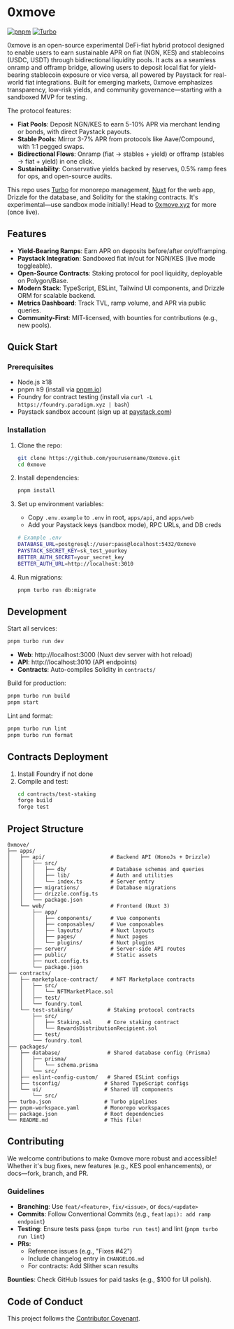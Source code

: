 # 0xmove

[![pnpm](https://img.shields.io/badge/pnpm-%3E%3D9-green)](https://pnpm.io/)
[![Turbo](https://img.shields.io/badge/Turbo-Monorepo-blue)](https://turbo.build/)

0xmove is an open-source experimental DeFi-fiat hybrid protocol designed to enable users to earn sustainable APR on fiat (NGN, KES) and stablecoins (USDC, USDT) through bidirectional liquidity pools. It acts as a seamless onramp and offramp bridge, allowing users to deposit local fiat for yield-bearing stablecoin exposure or vice versa, all powered by Paystack for real-world fiat integrations. Built for emerging markets, 0xmove emphasizes transparency, low-risk yields, and community governance—starting with a sandboxed MVP for testing.

The protocol features:
- **Fiat Pools**: Deposit NGN/KES to earn 5-10% APR via merchant lending or bonds, with direct Paystack payouts.
- **Stable Pools**: Mirror 3-7% APR from protocols like Aave/Compound, with 1:1 pegged swaps.
- **Bidirectional Flows**: Onramp (fiat → stables + yield) or offramp (stables → fiat + yield) in one click.
- **Sustainability**: Conservative yields backed by reserves, 0.5% ramp fees for ops, and open-source audits.

This repo uses [Turbo](https://turbo.build/) for monorepo management, [Nuxt](https://nuxt.com/) for the web app, Drizzle for the database, and Solidity for the staking contracts. It's experimental—use sandbox mode initially! Head to [0xmove.xyz](https://0xmove.xyz) for more (once live).

## Features
- **Yield-Bearing Ramps**: Earn APR on deposits before/after on/offramping.
- **Paystack Integration**: Sandboxed fiat in/out for NGN/KES (live mode toggleable).
- **Open-Source Contracts**: Staking protocol for pool liquidity, deployable on Polygon/Base.
- **Modern Stack**: TypeScript, ESLint, Tailwind UI components, and Drizzle ORM for scalable backend.
- **Metrics Dashboard**: Track TVL, ramp volume, and APR via public queries.
- **Community-First**: MIT-licensed, with bounties for contributions (e.g., new pools).

## Quick Start

### Prerequisites
- Node.js ≥18
- pnpm ≥9 (install via [pnpm.io](https://pnpm.io/installation))
- Foundry for contract testing (install via `curl -L https://foundry.paradigm.xyz | bash`)
- Paystack sandbox account (sign up at [paystack.com](https://paystack.com))

### Installation

1. Clone the repo:
   ```bash
   git clone https://github.com/yourusername/0xmove.git
   cd 0xmove
   ```

2. Install dependencies:
   ```bash
   pnpm install
   ```

3. Set up environment variables:
   - Copy `.env.example` to `.env` in root, `apps/api`, and `apps/web`
   - Add your Paystack keys (sandbox mode), RPC URLs, and DB creds
   
   ```bash
   # Example .env
   DATABASE_URL=postgresql://user:pass@localhost:5432/0xmove
   PAYSTACK_SECRET_KEY=sk_test_yourkey
   BETTER_AUTH_SECRET=your_secret_key
   BETTER_AUTH_URL=http://localhost:3010
   ```

4. Run migrations:
   ```bash
   pnpm turbo run db:migrate
   ```

## Development

Start all services:
```bash
pnpm turbo run dev
```

- **Web**: http://localhost:3000 (Nuxt dev server with hot reload)
- **API**: http://localhost:3010 (API endpoints)
- **Contracts**: Auto-compiles Solidity in `contracts/`

Build for production:
```bash
pnpm turbo run build
pnpm start
```

Lint and format:
```bash
pnpm turbo run lint
pnpm turbo run format
```

## Contracts Deployment

1. Install Foundry if not done
2. Compile and test:
   ```bash
   cd contracts/test-staking
   forge build
   forge test
   ```

## Project Structure

```
0xmove/
├── apps/
│   ├── api/                     # Backend API (HonoJs + Drizzle)
│   │   ├── src/
│   │   │   ├── db/              # Database schemas and queries
│   │   │   ├── lib/             # Auth and utilities
│   │   │   └── index.ts         # Server entry
│   │   ├── migrations/          # Database migrations
│   │   ├── drizzle.config.ts
│   │   └── package.json
│   └── web/                     # Frontend (Nuxt 3)
│       ├── app/
│       │   ├── components/      # Vue components
│       │   ├── composables/     # Vue composables
│       │   ├── layouts/         # Nuxt layouts
│       │   ├── pages/           # Nuxt pages
│       │   └── plugins/         # Nuxt plugins
│       ├── server/              # Server-side API routes
│       ├── public/              # Static assets
│       ├── nuxt.config.ts
│       └── package.json
├── contracts/
│   ├── marketplace-contract/    # NFT Marketplace contracts
│   │   ├── src/
│   │   │   └── NFTMarketPlace.sol
│   │   ├── test/
│   │   └── foundry.toml
│   └── test-staking/           # Staking protocol contracts
│       ├── src/
│       │   ├── Staking.sol     # Core staking contract
│       │   └── RewardsDistributionRecipient.sol
│       ├── test/
│       └── foundry.toml
├── packages/
│   ├── database/               # Shared database config (Prisma)
│   │   ├── prisma/
│   │   │   └── schema.prisma
│   │   └── src/
│   ├── eslint-config-custom/   # Shared ESLint configs
│   ├── tsconfig/              # Shared TypeScript configs
│   └── ui/                    # Shared UI components
│       └── src/
├── turbo.json                 # Turbo pipelines
├── pnpm-workspace.yaml        # Monorepo workspaces
├── package.json               # Root dependencies
└── README.md                  # This file!
```

## Contributing

We welcome contributions to make 0xmove more robust and accessible! Whether it's bug fixes, new features (e.g., KES pool enhancements), or docs—fork, branch, and PR.

### Guidelines

- **Branching**: Use `feat/<feature>`, `fix/<issue>`, or `docs/<update>`
- **Commits**: Follow Conventional Commits (e.g., `feat(api): add ramp endpoint`)
- **Testing**: Ensure tests pass (`pnpm turbo run test`) and lint (`pnpm turbo run lint`)
- **PRs**:
  - Reference issues (e.g., "Fixes #42")
  - Include changelog entry in `CHANGELOG.md`
  - For contracts: Add Slither scan results

**Bounties**: Check GitHub Issues for paid tasks (e.g., $100 for UI polish).

## Code of Conduct

This project follows the [Contributor Covenant](https://www.contributor-covenant.org/).